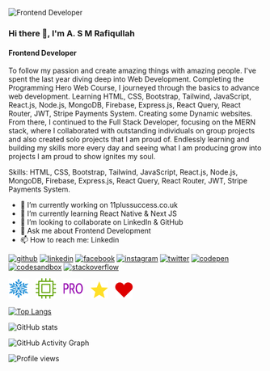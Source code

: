 ![Frontend Developer](https://media-exp2.licdn.com/dms/image/C4E16AQFrRMLW7VLyHg/profile-displaybackgroundimage-shrink_350_1400/0/1654629205652?e=1660176000&v=beta&t=cKq0WDU27ofoUh1PW3-tAIK1Lqg1kI0G58V3LdXNXV8)

### Hi there 👋, I'm A. S M Rafiqullah
#### Frontend Developer

To follow my passion and create amazing things with amazing people. I've spent the last year diving deep into Web Development. Completing the Programming Hero Web Course, I journeyed through the basics to advance web development. Learning HTML, CSS, Bootstrap, Tailwind, JavaScript, React.js, Node.js, MongoDB, Firebase, Express.js, React Query, React Router, JWT, Stripe Payments System. Creating some Dynamic websites. From there, I continued to the Full Stack Developer, focusing on the MERN stack, where I collaborated with outstanding individuals on group projects and also created solo projects that I am proud of. Endlessly learning and building my skills more every day and seeing what I am producing grow into projects I am proud to show ignites my soul.

Skills: HTML, CSS, Bootstrap, Tailwind, JavaScript, React.js, Node.js, MongoDB, Firebase, Express.js, React Query, React Router, JWT, Stripe Payments System.

- 🔭 I’m currently working on 11plussuccess.co.uk 
- 🌱 I’m currently learning React Native & Next JS 
- 👯 I’m looking to collaborate on LinkedIn & GitHub 
- 💬 Ask me about Frontend Development 
- 📫 How to reach me: Linkedin 


[<img src='https://cdn.jsdelivr.net/npm/simple-icons@3.0.1/icons/github.svg' alt='github' height='40'>](https://github.com/ASMRSAEED)  [<img src='https://cdn.jsdelivr.net/npm/simple-icons@3.0.1/icons/linkedin.svg' alt='linkedin' height='40'>](https://www.linkedin.com/in/asmrafiqullah/)  [<img src='https://cdn.jsdelivr.net/npm/simple-icons@3.0.1/icons/facebook.svg' alt='facebook' height='40'>](https://www.facebook.com/asmrsaeed)  [<img src='https://cdn.jsdelivr.net/npm/simple-icons@3.0.1/icons/instagram.svg' alt='instagram' height='40'>](https://www.instagram.com/asmrsaeed/)  [<img src='https://cdn.jsdelivr.net/npm/simple-icons@3.0.1/icons/twitter.svg' alt='twitter' height='40'>](https://twitter.com/asmrsaeed)  [<img src='https://cdn.jsdelivr.net/npm/simple-icons@3.0.1/icons/codepen.svg' alt='codepen' height='40'>](https://codepen.io/asmrsaeed)  [<img src='https://cdn.jsdelivr.net/npm/simple-icons@3.0.1/icons/codesandbox.svg' alt='codesandbox' height='40'>](https://codesandbox.io/u/asmrsaeed)  [<img src='https://cdn.jsdelivr.net/npm/simple-icons@3.0.1/icons/stackoverflow.svg' alt='stackoverflow' height='40'>](https://stackoverflow.com/users/asmrsaeed)  

<a href='https://archiveprogram.github.com/'><img src='https://raw.githubusercontent.com/acervenky/animated-github-badges/master/assets/acbadge.gif' width='40' height='40'></a> <a href='https://docs.github.com/en/developers'><img src='https://raw.githubusercontent.com/acervenky/animated-github-badges/master/assets/devbadge.gif' width='40' height='40'></a> <a href='https://github.com/pricing'><img src='https://raw.githubusercontent.com/acervenky/animated-github-badges/master/assets/pro.gif' width='40' height='40'></a> <a href='https://stars.github.com/'><img src='https://raw.githubusercontent.com/acervenky/animated-github-badges/master/assets/starbadge.gif' width='35' height='35'></a> <a href='https://docs.github.com/en/github/supporting-the-open-source-community-with-github-sponsors'><img src='https://raw.githubusercontent.com/acervenky/animated-github-badges/master/assets/sponsorbadge.gif' width='35' height='35'></a> 

[![Top Langs](https://github-readme-stats.vercel.app/api/top-langs/?username=ASMRSAEED)](https://github.com/anuraghazra/github-readme-stats)

![GitHub stats](https://github-readme-stats.vercel.app/api?username=ASMRSAEED&show_icons=true&count_private=true)  

![GitHub Activity Graph](https://activity-graph.herokuapp.com/graph?username=ASMRSAEED)  

![Profile views](https://gpvc.arturio.dev/ASMRSAEED)  

